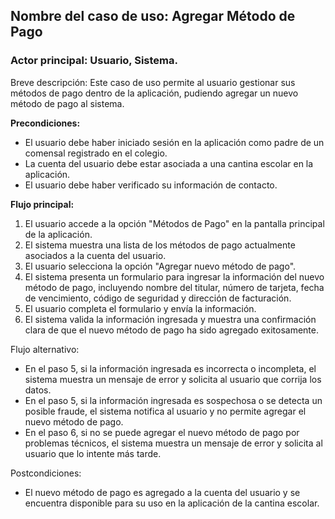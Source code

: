 ﻿## Nombre del caso de uso: Agregar Método de Pago

### Actor principal: Usuario, Sistema.

Breve descripción: Este caso de uso permite al usuario gestionar sus métodos de pago dentro de la aplicación, pudiendo agregar un nuevo método de pago al sistema.

**Precondiciones:**

-   El usuario debe haber iniciado sesión en la aplicación como padre de un comensal registrado en el colegio.
-   La cuenta del usuario debe estar asociada a una cantina escolar en la aplicación.
- El usuario debe haber verificado su información de contacto.

**Flujo principal:**

1.  El usuario accede a la opción "Métodos de Pago" en la pantalla principal de la aplicación.
2.  El sistema muestra una lista de los métodos de pago actualmente asociados a la cuenta del usuario.
3.  El usuario selecciona la opción "Agregar nuevo método de pago".
4.  El sistema presenta un formulario para ingresar la información del nuevo método de pago, incluyendo nombre del titular, número de tarjeta, fecha de vencimiento, código de seguridad y dirección de facturación.
5.  El usuario completa el formulario y envía la información.
6.  El sistema valida la información ingresada y muestra una confirmación clara de que el nuevo método de pago ha sido agregado exitosamente.

Flujo alternativo:

-  En el paso 5, si la información ingresada es incorrecta o incompleta, el sistema muestra un mensaje de error y solicita al usuario que corrija los datos.
-   En el paso 5, si la información ingresada es sospechosa o se detecta un posible fraude, el sistema notifica al usuario y no permite agregar el nuevo método de pago.
-   En el paso 6, si no se puede agregar el nuevo método de pago por problemas técnicos, el sistema muestra un mensaje de error y solicita al usuario que lo intente más tarde.

Postcondiciones:

-   El nuevo método de pago es agregado a la cuenta del usuario y se encuentra disponible para su uso en la aplicación de la cantina escolar.
